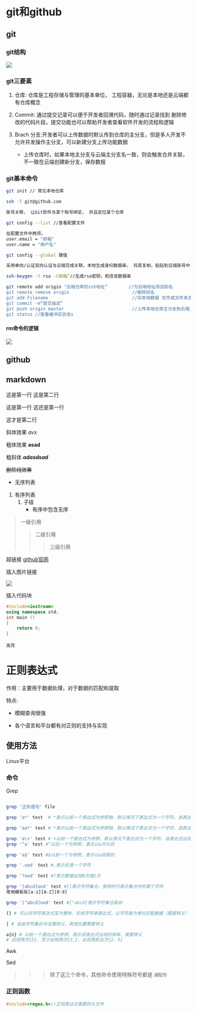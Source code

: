 # git和github

## git

### git结构

![](https://liuhao-aliyun-oss.oss-cn-beijing.aliyuncs.com/1681570286213.png)

### git三要素

1. 仓库: 仓库是工程存储与管理的基本单位， 工程容器，无论是本地还是云端都有仓库概念

2. Commit: 通过提交记录可以便于开发者回溯代码，随时通过记录找到 删除修改的代码片段，提交功能也可以帮助开发者查看软件开发的流程和逻辑
3. Brach 分支:开发者可以上传数据时默认传到仓库的主分支，但是多人开发不允许并发操作主分支，可以新建分支上传功能数据
    * 上传仓库时，如果本地主分支与云端主分支名一致，则会触发合并关联，不一致在云端创建新分支，保存数报

### git基本命令

```bash
git init // 常见本地仓库

ssh -T git@github.com

账号关联， 让Git软件与某个账号绑定， 并且定位某个仓库

git config --list //查看配置文件

在配置文件中两项， 
user.email = "邮箱"
user.name = "用户名"

git config --global 键值

采用单向/认证双向认证与云端完成关联，本地生成身份数据串， 将其复制，粘贴到云端账号中 RSA(非对称加密算法)

ssh-keygen -t rsa -C邮箱”//生成rsa密钥，和信息数据串

git remote add origin "云端仓库的ssh地址”        //为云端地址添加别名
git remote remove origin                        //删除别名
git add Filename                                //将本地数据 文件或文件夹添加到git缓冲区
git commit -m“提交描述”
git push origin master                          //上传本地仓库主分支到云端,
git status //查看缓冲区状态s
```

#### rm命令的逻辑

![](https://liuhao-aliyun-oss.oss-cn-beijing.aliyuncs.com/1681570590790.png)

## github

## markdown

这是第一行
这是第二行

这是第一行
这还是第一行

这才是第二行

斜体效果 *avx*

粗体效果 **asad**

粗斜体 ***adasdsad***

~~删除线效果~~

+ 无序列表

1. 有序列表
    1. 子级
        * 有序中包含无序

> 一级引用
>> 二级引用
>>> 三级引用

超链接
[github官网](htttp://github.com "这是鼠标悬停信息")

插入图片链接

![](https://liuhao-aliyun-oss.oss-cn-beijing.aliyuncs.com/1662348926027.png)

插入代码块

```cpp
#include<iostream>
using namespace std;
int main ()
{
    return 0;
}
```

`高亮`

# 正则表达式

作用：主要用于数据处理，对于数据的匹配和提取

特点:

* 模糊查询很强

* 各个语言和平台都有对正则的支持与实现

## 使用方法

Linux平台

### 命令

Grep

```bash

grep '正则语句' file

grep 'a*' test  # *表示以前一个表达式为参照物，默认情况下表达式为一个字符，该表达式出现次数>=0

grep 'aa*' test # *表示以前一个表达式为参照物，默认情况下表达式为一个字符，该表达式出现次数>=1

grep 'a\+' test # +以前一个表达式为参照，默认情况下表达式为一个字符，该表达式出现1次或多次（需要转义）
grep '^a' test #^以后一个为参照，表示以a开头的

grep 'a$' test #$以前一个为参照，表示以a结尾的

grep '.ood' test #.表示任意一个字符

grep '?ood' test #?表示数据出现0次或1次

grep '[abcd]ood' test #[]表示字符集合，使用时只表示集合中的某个字符
常用模板有[a-z][A-Z][0-9]

grep '[^abcd]ood' test #[^abcd]表示字符集合取非

() # 可以将字符表达式变为整体，形成字符串表达式，以字符串为单位匹配数据（需要转义）

| # 自由字符集合中无需转义，其他位置需要转义

a{n} # 以前一个表达式为参照，表示该表达式出现的频率，需要转义
# 出现两次{2}、至少出现两次{2,}、出现两到五次{2，5}

```

Awk

Sed

>>>除了这三个命令，其他命令使用特殊符号都是 `通配符`

### 正则函数

```cpp
#include<regex.h>//正则表达式需要的头文件

```
